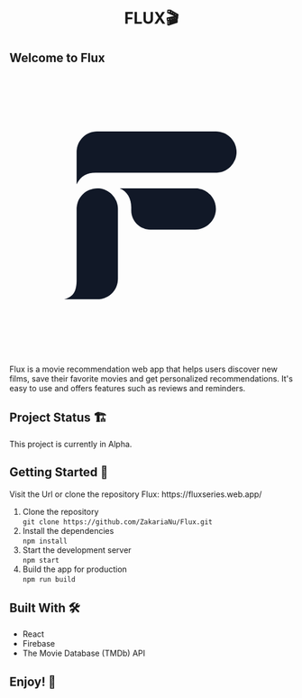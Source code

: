 <h1 style="text-align:center;">FLUX🎬</h1>

<h2>Welcome to Flux</h2>
<svg xmlns="http://www.w3.org/2000/svg" width="500" height="500" preserveAspectRatio="xMidYMid meet" version="1.0" viewBox="0 0 375 375" zoomAndPan="magnify"><g clip-path="url(#0768606005)"><path d="M144.375 178.93v92.976a27.482 27.482 0 0 1-.523 5.316 27.53 27.53 0 0 1-1.55 5.11 28.408 28.408 0 0 1-1.146 2.414 26.56 26.56 0 0 1-1.375 2.293 27.017 27.017 0 0 1-3.39 4.129 26.993 26.993 0 0 1-4.133 3.387 26.76 26.76 0 0 1-2.293 1.375c-.79.422-1.594.8-2.418 1.144-.824.34-1.664.64-2.52.899-.855.261-1.718.476-2.593.652a27.05 27.05 0 0 1-2.649.39c-.887.09-1.777.133-2.672.133H72.781c12.2-3.082 16.61-10.476 16.61-25.695V178.93c0-.903.043-1.801.132-2.696a27.19 27.19 0 0 1 1.05-5.281c.263-.863.564-1.71.907-2.539a28.38 28.38 0 0 1 1.153-2.44 28.28 28.28 0 0 1 1.387-2.314 27.972 27.972 0 0 1 3.421-4.164 27.258 27.258 0 0 1 4.164-3.418 27.256 27.256 0 0 1 4.754-2.54 27.56 27.56 0 0 1 5.153-1.566 27.87 27.87 0 0 1 5.367-.527c.898 0 1.797.043 2.695.133a27.267 27.267 0 0 1 5.285 1.05c.865.263 1.712.563 2.544.907a27.798 27.798 0 0 1 6.922 4.15 27.38 27.38 0 0 1 1.996 1.811 27.38 27.38 0 0 1 5.961 8.914c.344.832.65 1.68.91 2.54.258.863.477 1.734.653 2.616.175.883.308 1.774.394 2.668.09.895.133 1.793.133 2.696ZM274.789 75.75H116.65a27.684 27.684 0 0 0-5.32.523 27.605 27.605 0 0 0-5.113 1.55c-.826.345-1.63.724-2.42 1.146a27.804 27.804 0 0 0-4.442 2.964 26.16 26.16 0 0 0-1.98 1.796 26.935 26.935 0 0 0-3.39 4.127 26.17 26.17 0 0 0-1.376 2.29c-.42.786-.804 1.59-1.144 2.415-.34.825-.64 1.664-.903 2.52a27.303 27.303 0 0 0-1.04 5.238 27.032 27.032 0 0 0-.131 2.668v43.13c5.636-11.583 14.093-15.403 25.273-15.403.309 0 .602 0 .883-.036h159.242c.902 0 1.8-.047 2.695-.133.895-.09 1.786-.223 2.668-.399a27.267 27.267 0 0 0 2.618-.656 26.512 26.512 0 0 0 2.539-.905c.832-.344 1.644-.73 2.44-1.153a28.28 28.28 0 0 0 2.313-1.386 27.258 27.258 0 0 0 4.165-3.418 27.38 27.38 0 0 0 5.96-8.91c.344-.833.649-1.68.91-2.54a27.905 27.905 0 0 0 1.05-5.282 26.936 26.936 0 0 0-.004-5.387 27.19 27.19 0 0 0-1.05-5.277 27.648 27.648 0 0 0-2.062-4.972 27.923 27.923 0 0 0-2.996-4.477 27.381 27.381 0 0 0-1.812-1.996 27.327 27.327 0 0 0-4.164-3.414c-.75-.5-1.52-.961-2.313-1.387a28.305 28.305 0 0 0-2.437-1.152 28.04 28.04 0 0 0-5.157-1.563 29.276 29.276 0 0 0-2.668-.394 28.171 28.171 0 0 0-2.695-.133Zm-27.488 75.695H146.723c10.156 3.703 15.414 14.082 15.414 25.262v4.363a25.048 25.048 0 0 0 .488 4.942 24.831 24.831 0 0 0 1.441 4.746c.317.77.672 1.515 1.063 2.246a25.35 25.35 0 0 0 2.758 4.13 25.06 25.06 0 0 0 1.672 1.84 24.823 24.823 0 0 0 3.84 3.147 24.95 24.95 0 0 0 4.378 2.343c.766.317 1.547.6 2.34.837a24.23 24.23 0 0 0 2.414.605 25.185 25.185 0 0 0 4.944.484h59.42c15.105 0 27.703-12.007 27.894-27.1a27.494 27.494 0 0 0-1.094-8.057 27.152 27.152 0 0 0-2.031-5.04 27.033 27.033 0 0 0-2.98-4.542 28.695 28.695 0 0 0-1.813-2.027 27.018 27.018 0 0 0-2.004-1.836 26.775 26.775 0 0 0-2.175-1.633 28.154 28.154 0 0 0-2.33-1.41c-.796-.43-1.617-.82-2.453-1.172a28.537 28.537 0 0 0-2.558-.922 28.086 28.086 0 0 0-2.64-.668 28.4 28.4 0 0 0-2.688-.402 27.539 27.539 0 0 0-2.72-.133Zm0 0" fill="#111827" fill-opacity="1" fill-rule="nonzero"/></g></svg>
<p>Flux is a movie recommendation web app that helps users discover new films, save their favorite movies and get personalized recommendations. It's easy to use and offers features such as reviews and reminders.</p>

## Project Status 🏗️
This project is currently in Alpha. 

<h2>Getting Started 🚀</h2>
Visit the Url or clone the repository
Flux: https://fluxseries.web.app/
<ol>
    <li>Clone the repository<br>
    <code>git clone https://github.com/ZakariaNu/Flux.git</code></li>
    <li>Install the dependencies<br>
    <code>npm install</code></li>
    <li>Start the development server<br>
    <code>npm start</code></li>
    <li>Build the app for production<br>
    <code>npm run build</code></li>
</ol>

<h2>Built With 🛠</h2>
<ul>
    <li>React</li>
    <li>Firebase</li>
    <li>The Movie Database (TMDb) API</li>
</ul>

<h2>Enjoy! 🍿</h2>
